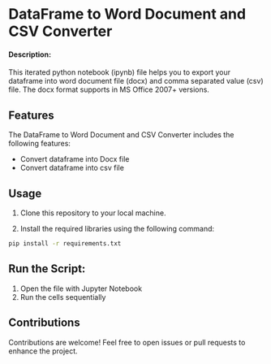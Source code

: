 # DataFrame to Word Document and CSV Converter
#### Description:
This iterated python notebook (ipynb) file helps you to export your dataframe into word document file (docx) and comma separated value (csv) file. The docx format supports in MS Office 2007+ versions.

## Features
The DataFrame to Word Document and CSV Converter includes the following features:
- Convert dataframe into Docx file
- Convert dataframe into csv file

## Usage

1. Clone this repository to your local machine.

2. Install the required libraries using the following command:

```bash
pip install -r requirements.txt
```


## Run the Script:

1. Open the file with Jupyter Notebook
2. Run the cells sequentially


## Contributions

Contributions are welcome! Feel free to open issues or pull requests to enhance the project.
